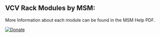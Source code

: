 ## VCV Rack Modules by MSM:  
  
More Information about each module can be found in the MSM Help PDF.

[![Donate](https://img.shields.io/badge/Donate-PayPal-green.svg)](phal.anx.art@gmail.com)
